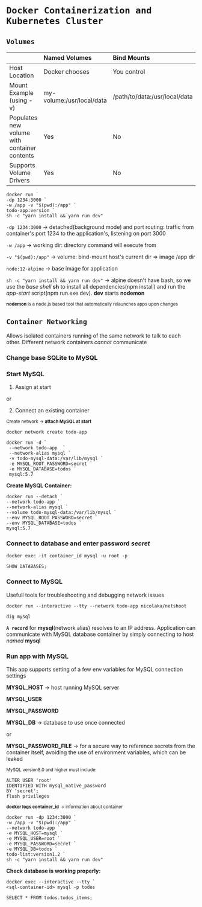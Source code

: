 # **`Docker Containerization and Kubernetes Cluster`**

## **`Volumes`**
| |Named Volumes|Bind Mounts|
|:----|:----|:----|
|Host Location|Docker chooses|You control|
|Mount Example (using -v)|my-volume:/usr/local/data|/path/to/data:/usr/local/data|
|Populates new volume with container contents|Yes|No|
|Supports Volume Drivers|Yes|No|

    docker run `
    -dp 1234:3000 `
    -w /app -v "$(pwd):/app" `
    todo-app:version `
    sh -c "yarn install && yarn run dev"

`-dp 1234:3000` → detached(background mode) and port routing: traffic from container's port 1234 to the application's, listening on port 3000

`-w /app` → working dir: directory command will execute from

`-v "$(pwd):/app"` → volume: bind-mount host's current dir ⇒ image /app dir

`node:12-alpine` → base image for application

`sh -c "yarn install && yarn run dev"` → alpine doesn't have bash, so we use the *base shell* **sh** to install all dependencies(npm install) and run the *app-start* script(npm run.exe dev). **dev** starts **nodemon**

<sub>**nodemon** is a node.js based tool that automatically relaunches apps upon changes

## **`Container Networking`**

Allows isolated containers running of the same network to talk to each other. Different network containers *cannot* communicate

### **Change base SQLite to MySQL**

### **Start MySQL**
1. Assign at start 

or

2. Connect an existing container

<sub>Create network → **attach MySQL at start**

`docker network create todo-app`

    docker run -d `
     --network todo-app  `
     --network-alias mysql `
     -v todo-mysql-data:/var/lib/mysql `
     -e MYSQL_ROOT_PASSWORD=secret `
     -e MYSQL_DATABASE=todos `
     mysql:5.7

**Create MySQL Container:**

    docker run --detach `
    --network todo-app `
    --network-alias mysql `
    --volume todo-mysql-data:/var/lib/mysql `
    --env MYSQL_ROOT_PASSWORD=secret `
    --env MYSQL_DATABASE=todos `
    mysql:5.7

### **Connect to database and enter password _secret_**

    docker exec -it container_id mysql -u root -p

    SHOW DATABASES;

### **Connect to MySQL**

Usefull tools for troubleshooting and debugging network issues

    docker run --interactive --tty --network todo-app nicolaka/netshoot

    dig mysql

**`A record`** for **mysql**(network alias) resolves to an IP address. Application can communicate with MySQL database container by simply connecting to host _named_ **mysql**

### **Run app with MySQL**

This app supports setting of a few env variables for MySQL connection settings

**MYSQL_HOST** → host running MySQL server

**MYSQL_USER**

**MYSQL_PASSWORD**

**MYSQL_DB** → database to use once connected

or 

**MYSQL_PASSWORD_FILE** → for a secure way to reference secrets from the container itself, avoiding the use of environment variables, which can be leaked

<sub>MySQL version8.0 and higher must include:</sub>

    ALTER USER 'root'
    IDENTIFIED WITH mysql_native_password 
    BY 'secret';
    flush privileges
<sub>**docker logs container_id** → information about container </sub>

    docker run -dp 1234:3000 `
    -w /app -v "$(pwd):/app" `
    --network todo-app `
    -e MYSQL_HOST=mysql `
    -e MYSQL_USER=root `
    -e MYSQL_PASSWORD=secret `
    -e MYSQL_DB=todos `
    todo-list:version1.2 `
    sh -c "yarn install && yarn run dev"

 **Check database is working properly:**

    docker exec --interactive --tty `
    <sql-container-id> mysql -p todos

    SELECT * FROM todos.todos_items;

